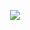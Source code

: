 <p align="center">
  <img src="https://github-readme-stats.vercel.app/api?username=phuthuycoding&bg_color=30,19c9fa,1977fa&title_color=fff&text_color=fff">
</p>
